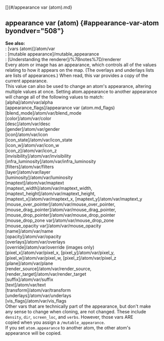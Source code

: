 []{#/appearance var (atom).md}    
## appearance var (atom) {#appearance-var-atom byondver="508"}    
**See also:**    
:   [vars (atom)]/atom/var    
:   [mutable appearance]/mutable_appearance    
:   [Understanding the renderer]/%7Bnotes%7D/renderer    
Every atom or image has an appearance, which controls all of the values    
relating to how it appears on the map. (The overlays and underlays lists    
are lists of appearances.) When read, this var provides a copy of the    
current appearance.    
This value can also be used to change an atom\'s appearance, altering    
multiple values at once. Setting atom.appearance to another appearance    
will change all of the following values to match:    
[alpha]/atom/var/alpha    
[appearance_flags]/appearance var (atom.md_flags)    
[blend_mode]/atom/var/blend_mode    
[color]/atom/var/color    
[desc]/atom/var/desc    
[gender]/atom/var/gender    
[icon]/atom/var/icon    
[icon_state]/atom/var/icon_state    
[icon_w]/atom/var/icon_w    
[icon_z]/atom/var/icon_z    
[invisibility]/atom/var/invisibility    
[infra_luminosity]/atom/var/infra_luminosity    
[filters]/atom/var/filters    
[layer]/atom/var/layer    
[luminosity]/atom/var/luminosity    
[maptext]/atom/var/maptext    
[maptext_width]/atom/var/maptext_width,    
[maptext_height]/atom/var/maptext_height,    
[maptext_x]/atom/var/maptext_x, [maptext_y]/atom/var/maptext_y    
[mouse_over_pointer]/atom/var/mouse_over_pointer,    
[mouse_drag_pointer]/atom/var/mouse_drag_pointer,    
[mouse_drop_pointer]/atom/var/mouse_drop_pointer    
[mouse_drop_zone var]/atom/var/mouse_drop_zone    
[mouse_opacity var]/atom/var/mouse_opacity    
[name]/atom/var/name    
[opacity]/atom/var/opacity    
[overlays]/atom/var/overlays    
[override]/atom/var/override (images only)    
[pixel_x]/atom/var/pixel_x, [pixel_y]/atom/var/pixel_y,    
[pixel_w]/atom/var/pixel_w, [pixel_z]/atom/var/pixel_z    
[plane]/atom/var/plane    
[render_source]/atom/var/render_source,    
[render_target]/atom/var/render_target    
[suffix]/atom/var/suffix    
[text]/atom/var/text    
[transform]/atom/var/transform    
[underlays]/atom/var/underlays    
[vis_flags]/atom/var/vis_flags    
Other vars that are technically part of the appearance, but don\'t make    
any sense to change when cloning, are not changed. These include    
`density`, `dir`, `screen_loc`, and `verbs`. However, those vars ARE    
copied when you assign a `/mutable_appearance`.    
If you set `atom.appearance` to another atom, the other atom\'s    
appearance will be copied.  